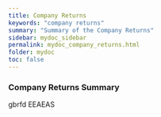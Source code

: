 ```yaml
---
title: Company Returns
keywords: "company returns"
summary: "Summary of the Company Returns"
sidebar: mydoc_sidebar
permalink: mydoc_company_returns.html
folder: mydoc
toc: false
---
```


### Company Returns Summary
gbrfd EEAEAS

